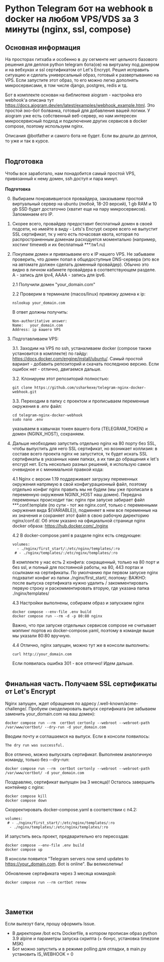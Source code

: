 # Python Telegram бот на webhook в docker на любом VPS/VDS за 3 минуты (nginx, ssl, compose)

## Основная информация

На просторах гитхаба и особенно в .ру сегменте нет цельного базового решения для деплоя python telegram бота(ов) на виртуалку под докером и на вебхуках и ssl сертификатом от Let's Encrypt. Решил исправить ситуацию и сделать универсальный образ, готовый к развертыванию на VPS. Если запустите этот образ, то его можно легко дополнять микросервисами, в том числе django, postgres, redis и тд.

Бот в комплекте основан на библиотеке aiogram - настройка его webhook'а описана тут https://docs.aiogram.dev/en/latest/examples/webhook_example.html. Это простой эхо-бот болванка, готовый для добавления вашей логики.
У aiogram уже есть собственный веб-сервер, но нам интересен микросервисный подход и подключение других сервисов в docker compose, поэтому используем nginx.

Описания @botfather и самого бота не будет. Если вы дошли до деплоя, то уже и так в курсе.
<br/><br/>
## Подготовка

Чтобы все заработало, нам понадобится самый простой VPS, привязанный к нему домен, ssh доступ и пара минут.
<br/><br/>
**Подготовка**

0. Выбираем понравившегося провайдера, заказываем простой виртуальный сервер на ubuntu (любой, 18-20 версий), 1 gb RAM и 10 gb SSD будет достаточно (хватит еще на пару микросервисов). Запоминаем его IP.
1. Скорее всего, провайдер предоставит бесплатный домен в своей подсети, но имейте в виду - Lets's Encrypt скорее всего не выпустит SSL сертификат, тк у него есть почасовая квота, которая по распространенным доменам расходуется моментально (например, хостинг timeweb и их бесплатный ***.tw1.ru)
2. Покупаем домен и привязываем его к IP нашего VPS. Не забываем проверить, что домен попал в общедоступные DNS-сервера (это все на автомате должен сделать доменный провайдер). Обычно это видно в личном кабинете провайдера в соответствующем разделе. А - запись для ipv4, AAAA - запись для ipv6. 

    2.1 Получили домен "your_domain.com"
    
    2.2 Проверим в терминале (macos/linux) привязку домена к ip:
    ```
    nslookup your_domain.com
    ```
    В ответ должны получить:
    ```
    Non-authoritative answer:
    Name:	your_domain.com
    Address: ip вашего VPS
    ```

3. Подготавливаем VPS:

    3.1. Заходим на VPS по ssh, устаналиваем docker (compose также установится в комплекте) по гайду: https://docs.docker.com/engine/install/ubuntu/. Самый простой вариант - добавить репозиторий и скачать последнюю версию. Если ошибок нет - отлично, двигаемся дальше.

    3.2. Клонируем этот репозиторий полностью:
    ```
    git clone https://github.com/ssharkexe/telegram-nginx-docker-webhook.git
    ```

    3.3. Переходим в папку с проектом и прописываем переменные окружения в .env файл:
    ```
    cd telegram-nginx-docker-webhook
    sudo nano .env
    ```
    указываем в кавычках токен вашего бота (TELEGRAM_TOKEN) и домен (NGINX_HOST), сохраняем.


4. Дальше необходимо запустить отдельно nginx на 80 порту без SSL, чтобы выпустить для него SSL сертификат, но возникает коллизия: в составе всего проекта nginx не запустится, тк будет искать SSL сертификаты в указанных нами папках, а их там до обращения к let's encrypt нет. Есть несколько разных решений, я использую самое очевидное и с минимальной правкой кода:

    4.1 Nginx с версии 1.19 поддерживает загрузку переменных окружения напрямую в свой конфигурационный файл, поэтому отдельно конфиг nginx править мы не будем (мы уже прописали в переменную окружения NGINX_HOST наш домен). Передача переменных происходит так: nginx при запуске забирает файл ***.conf.template (по сути - тот же nginx.conf, только с переменными окружения вида ${VARIABLE}), подменяет в нем все переменные на их значения и сохраняет этот файл в свою рабочую директорию nginx/conf.d/. Об этом указано на официальной странице nginx docker образа: https://hub.docker.com/_/nginx
    
    4.2 В docker-compose.yaml в разделе nginx есть следующее:
    ```
    volumes:
      - ./nginx/first_start/:/etc/nginx/templates/:ro
     # - ./nginx/templates/:/etc/nginx/templates/:ro
    ```
    В комплекте у нас есть 2 конфига: сокращенный, только на 80 порт и без ssl, и полный для постоянной работы, на 80, 443 портах и ссылками на сертификаты. По умолчанию при первом запуске nginx подхватит конфиг из папки ./nginx/first_start/, поэтому:
    ВАЖНО: после выпуска сертификата нужно удалить / закомментировать первую строку и раскомментировать вторую, где указана папка ./nginx/templates/

    4.3 Настройки выполнены, собираем образ и запускаем nginx
    ```
    docker compose --env-file .env build
    docker compose run --rm -d -p 80:80 nginx
    ```
    Важно, что при запуске отдельных сервисов compose не считывает мэппинг портов из docker-compose.yaml, поэтому в команде выше мы указали 80:80 вручную.

    4.4 Отлично, nginx запущен, можно тут же в консоли выполнить:
    ```
    curl http://your_domain.com
    ```
    Если появилась ошибка 301 - все отлично!  Идем дальше.
<br/><br/>
## Финальная часть. Получаем SSL сертификаты от Let's Encrypt

Nginx запущен, ждет обращения по адресу /.well-known/acme-challenge/. Пробуем смоделировать выпуск сертификата (не забываем заменить your_domain.com на ваш домен):
```
docker compose run --rm  certbot certonly --webroot --webroot-path /var/www/certbot/ --dry-run -d your_domain.com
```
Вводим почту и соглашаемся на выпуск. Если в консоли появилось:
```
The dry run was successful.
```
Все отлично, можно выпускать сертификат. Выполняем аналогичную команду, только без --dry-run:
```
docker compose run --rm  certbot certonly --webroot --webroot-path /var/www/certbot/ -d your_domain.com
```

Поздравляю, сертификат выпущен (на 3 месяца)! Осталось завершить контейнер с nginx:
```
docker compose kill
docker compose down
```
Скорректировать docker-compose.yaml в соответствии с п4.2:
```
volumes:
 # - ./nginx/first_start/:/etc/nginx/templates/:ro
  - ./nginx/templates/:/etc/nginx/templates/:ro
```
И запустить весь проект, предварительно его пересоздав:
```
docker compose --env-file .env build
docker compose up
```
В консоли появится "Telegram servers now send updates to https://your_domain.com. Bot is online". Вы великолепны!

Обновление сертификата через 3 месяца командой:
```
docker compose run --rm certbot renew
```
<br/><br/>
## Заметки
Если вылезут баги, прошу оформить Issue.
* В директории /bot есть Dockerfile, в котором прописан образ python 3.9 alpine и параметры запуска скрипта (+ бонус, установка timezone MSK)
* Бот можно запустить и в режиме polling для отладки, в main.py установить IS_WEBHOOK = 0
